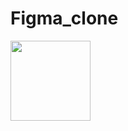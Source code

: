 # Figma_clone

<img src="https://github.com/user-attachments/assets/146fbcce-1023-417a-908a-0950feda671b" height="128px">

